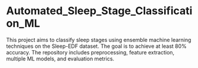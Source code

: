 # Automated_Sleep_Stage_Classification_ML
This project aims to classify sleep stages using ensemble machine learning techniques on the Sleep-EDF dataset. The goal is to achieve at least 80% accuracy. The repository includes preprocessing, feature extraction, multiple ML models, and evaluation metrics.
